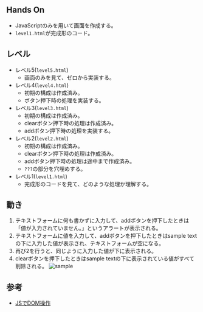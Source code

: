 ## Hands On
- JavaScriptのみを用いて画面を作成する。
- `level1.html`が完成形のコード。

## レベル
- レベル5(`level5.html`)
    - 画面のみを見て、ゼロから実装する。
- レベル4(`level4.html`)
    - 初期の構成は作成済み。
    - ボタン押下時の処理を実装する。
- レベル3(`level3.html`)
    - 初期の構成は作成済み。
    - clearボタン押下時の処理は作成済み。
    - addボタン押下時の処理を実装する。
- レベル2(`level2.html`)
    - 初期の構成は作成済み。
    - clearボタン押下時の処理は作成済み。
    - addボタン押下時の処理は途中まで作成済み。
    - `???`の部分を穴埋めする。
- レベル1(`level1.html`)
    - 完成形のコードを見て、どのような処理か理解する。

## 動き
1. テキストフォームに何も書かずに入力して、addボタンを押下したときは「値が入力されていません。」というアラートが表示される。
2. テキストフォームに値を入力して、addボタンを押下したときはsample textの下に入力した値が表示され、テキストフォームが空になる。
3. 再び2を行うと、同じように入力した値が下に表示される。
4. clearボタンを押下したときはsample textの下に表示されている値がすべて削除される。
![sample](./sample.gif)

## 参考
- [JSでDOM操作](https://qiita.com/kouh/items/dfc14d25ccb4e50afe89)
